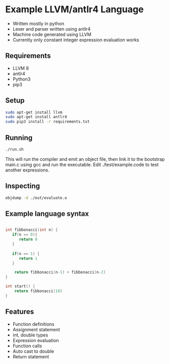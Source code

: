 # Example LLVM/antlr4 Language

- Written mostly in python
- Lexer and parser written using antlr4
- Machine code generated using LLVM
- Currently only constant integer expression evaluation works

## Requirements
- LLVM 8
- antlr4
- Python3
- pip3

## Setup

```bash
sudo apt-get install llvm
sudo apt-get install antlr4
sudo pip3 install -r requirements.txt
```

## Running
```bash
./run.sh
```
This will run the compiler and emit an object file, then link it to the bootstrap main.c using gcc and run the executable.
Edit ./test/example.code to test another expressions.

## Inspecting
```bash
objdump -d ./out/evaluate.o
```

## Example language syntax

```c

int fibbonacci(int n) {
   if(n == 0){
      return 0
   }
   
   if(n == 1) {
      return 1
   }

    return fibbonacci(n-1) + fibbonacci(n-2)
}

int start() {
    return fibbonacci(10)
}
```

## Features
- Function definitions
- Assignment statement
- int, double types
- Expression evaluation
- Function calls
- Auto cast to double
- Return statement
